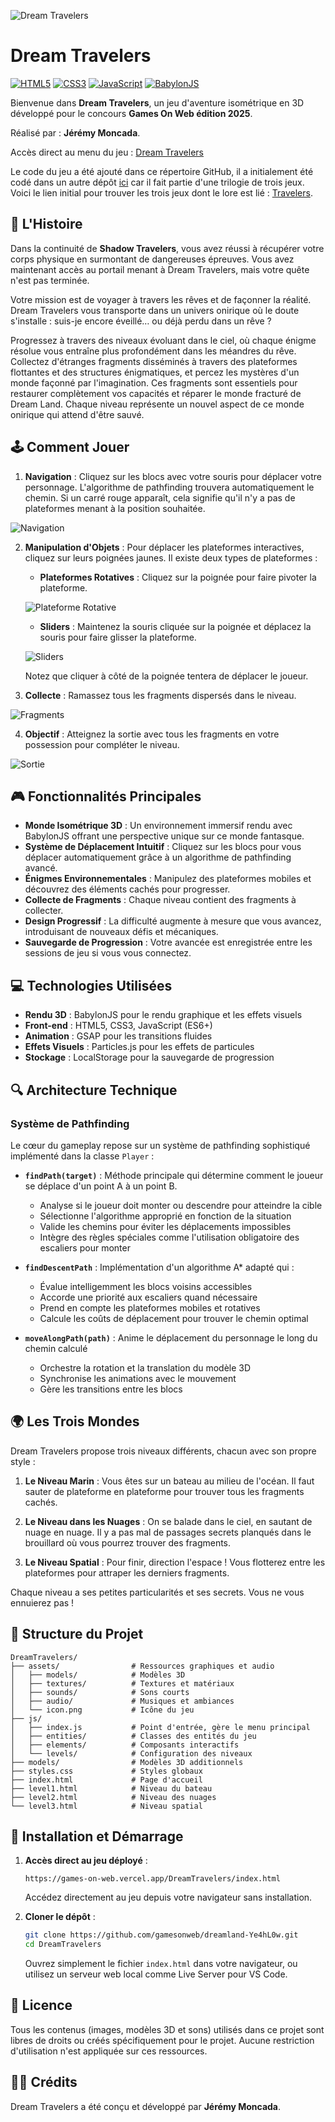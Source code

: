 ![Dream Travelers](/readme-img/Dream-Travelers.png)

# Dream Travelers

[![HTML5](https://img.shields.io/badge/HTML5-E34F26?style=for-the-badge&logo=html5&logoColor=white)](https://developer.mozilla.org/fr/docs/Web/Guide/HTML/HTML5)
[![CSS3](https://img.shields.io/badge/CSS3-1572B6?style=for-the-badge&logo=css3&logoColor=white)](https://developer.mozilla.org/fr/docs/Web/CSS)
[![JavaScript](https://img.shields.io/badge/JavaScript-F7DF1E?style=for-the-badge&logo=javascript&logoColor=black)](https://developer.mozilla.org/fr/docs/Web/JavaScript)
[![BabylonJS](https://img.shields.io/badge/BabylonJS-BB464B?style=for-the-badge&logo=babylon.js&logoColor=white)](https://www.babylonjs.com/)

Bienvenue dans **Dream Travelers**, un jeu d'aventure isométrique en 3D développé pour le concours **Games On Web édition 2025**.

Réalisé par : **Jérémy Moncada**.

Accès direct au menu du jeu : [Dream Travelers](https://games-on-web.vercel.app/DreamTravelers/index.html)

Le code du jeu a été ajouté dans ce répertoire GitHub, il a initialement été codé dans un autre dépôt [ici](https://github.com/Ye4hL0w/GamesOnWeb) car il fait partie d'une trilogie de trois jeux. Voici le lien initial pour trouver les trois jeux dont le lore est lié : [Travelers](https://games-on-web.vercel.app/).

## 📖 L'Histoire

Dans la continuité de **Shadow Travelers**, vous avez réussi à récupérer votre corps physique en surmontant de dangereuses épreuves. Vous avez maintenant accès au portail menant à Dream Travelers, mais votre quête n'est pas terminée.

Votre mission est de voyager à travers les rêves et de façonner la réalité. Dream Travelers vous transporte dans un univers onirique où le doute s'installe : suis-je encore éveillé… ou déjà perdu dans un rêve ?

Progressez à travers des niveaux évoluant dans le ciel, où chaque énigme résolue vous entraîne plus profondément dans les méandres du rêve. Collectez d'étranges fragments disséminés à travers des plateformes flottantes et des structures énigmatiques, et percez les mystères d'un monde façonné par l'imagination. Ces fragments sont essentiels pour restaurer complètement vos capacités et réparer le monde fracturé de Dream Land. Chaque niveau représente un nouvel aspect de ce monde onirique qui attend d'être sauvé.

## 🕹️ Comment Jouer

1. **Navigation** : Cliquez sur les blocs avec votre souris pour déplacer votre personnage. L'algorithme de pathfinding trouvera automatiquement le chemin. Si un carré rouge apparaît, cela signifie qu'il n'y a pas de plateformes menant à la position souhaitée.

![Navigation](readme-img/Navigation.gif)

2. **Manipulation d'Objets** : Pour déplacer les plateformes interactives, cliquez sur leurs poignées jaunes. Il existe deux types de plateformes : 
   - **Plateformes Rotatives** : Cliquez sur la poignée pour faire pivoter la plateforme.

   ![Plateforme Rotative](readme-img/Plateforme-Rotative.gif)

   - **Sliders** : Maintenez la souris cliquée sur la poignée et déplacez la souris pour faire glisser la plateforme.

   ![Sliders](readme-img/Sliders.gif)

   Notez que cliquer à côté de la poignée tentera de déplacer le joueur.

3. **Collecte** : Ramassez tous les fragments dispersés dans le niveau.

![Fragments](readme-img/Fragments.png)

4. **Objectif** : Atteignez la sortie avec tous les fragments en votre possession pour compléter le niveau.

![Sortie](readme-img/Sortie.png)


## 🎮 Fonctionnalités Principales

- **Monde Isométrique 3D** : Un environnement immersif rendu avec BabylonJS offrant une perspective unique sur ce monde fantasque.
- **Système de Déplacement Intuitif** : Cliquez sur les blocs pour vous déplacer automatiquement grâce à un algorithme de pathfinding avancé.
- **Énigmes Environnementales** : Manipulez des plateformes mobiles et découvrez des éléments cachés pour progresser.
- **Collecte de Fragments** : Chaque niveau contient des fragments à collecter.
- **Design Progressif** : La difficulté augmente à mesure que vous avancez, introduisant de nouveaux défis et mécaniques.
- **Sauvegarde de Progression** : Votre avancée est enregistrée entre les sessions de jeu si vous vous connectez.

## 💻 Technologies Utilisées

- **Rendu 3D** : BabylonJS pour le rendu graphique et les effets visuels
- **Front-end** : HTML5, CSS3, JavaScript (ES6+)
- **Animation** : GSAP pour les transitions fluides
- **Effets Visuels** : Particles.js pour les effets de particules
- **Stockage** : LocalStorage pour la sauvegarde de progression

## 🔍 Architecture Technique

### Système de Pathfinding

Le cœur du gameplay repose sur un système de pathfinding sophistiqué implémenté dans la classe `Player` :

- **`findPath(target)`** : Méthode principale qui détermine comment le joueur se déplace d'un point A à un point B.
  - Analyse si le joueur doit monter ou descendre pour atteindre la cible
  - Sélectionne l'algorithme approprié en fonction de la situation
  - Valide les chemins pour éviter les déplacements impossibles
  - Intègre des règles spéciales comme l'utilisation obligatoire des escaliers pour monter

- **`findDescentPath`** : Implémentation d'un algorithme A* adapté qui :
  - Évalue intelligemment les blocs voisins accessibles
  - Accorde une priorité aux escaliers quand nécessaire
  - Prend en compte les plateformes mobiles et rotatives
  - Calcule les coûts de déplacement pour trouver le chemin optimal

- **`moveAlongPath(path)`** : Anime le déplacement du personnage le long du chemin calculé
  - Orchestre la rotation et la translation du modèle 3D
  - Synchronise les animations avec le mouvement
  - Gère les transitions entre les blocs

## 🌍 Les Trois Mondes

Dream Travelers propose trois niveaux différents, chacun avec son propre style :

1. **Le Niveau Marin** : Vous êtes sur un bateau au milieu de l'océan. Il faut sauter de plateforme en plateforme pour trouver tous les fragments cachés.

2. **Le Niveau dans les Nuages** : On se balade dans le ciel, en sautant de nuage en nuage. Il y a pas mal de passages secrets planqués dans le brouillard où vous pourrez trouver des fragments.

3. **Le Niveau Spatial** : Pour finir, direction l'espace ! Vous flotterez entre les plateformes pour attraper les derniers fragments.

Chaque niveau a ses petites particularités et ses secrets. Vous ne vous ennuierez pas !

## 📁 Structure du Projet

```
DreamTravelers/
├── assets/                # Ressources graphiques et audio
│   ├── models/            # Modèles 3D
│   ├── textures/          # Textures et matériaux
│   ├── sounds/            # Sons courts
│   ├── audio/             # Musiques et ambiances
│   └── icon.png           # Icône du jeu
├── js/
│   ├── index.js           # Point d'entrée, gère le menu principal
│   ├── entities/          # Classes des entités du jeu
│   ├── elements/          # Composants interactifs
│   └── levels/            # Configuration des niveaux
├── models/                # Modèles 3D additionnels
├── styles.css             # Styles globaux
├── index.html             # Page d'accueil
├── level1.html            # Niveau du bateau
├── level2.html            # Niveau des nuages
└── level3.html            # Niveau spatial
```

## 🔧 Installation et Démarrage

1. **Accès direct au jeu déployé** :
   ```
   https://games-on-web.vercel.app/DreamTravelers/index.html
   ```
   Accédez directement au jeu depuis votre navigateur sans installation.

2. **Cloner le dépôt** :
   ```bash
   git clone https://github.com/gamesonweb/dreamland-Ye4hL0w.git
   cd DreamTravelers
   ```
   Ouvrez simplement le fichier `index.html` dans votre navigateur, ou utilisez un serveur web local comme Live Server pour VS Code.

## 📄 Licence

Tous les contenus (images, modèles 3D et sons) utilisés dans ce projet sont libres de droits ou créés spécifiquement pour le projet. Aucune restriction d'utilisation n'est appliquée sur ces ressources.

## 👨‍💻 Crédits

Dream Travelers a été conçu et développé par **Jérémy Moncada**.
